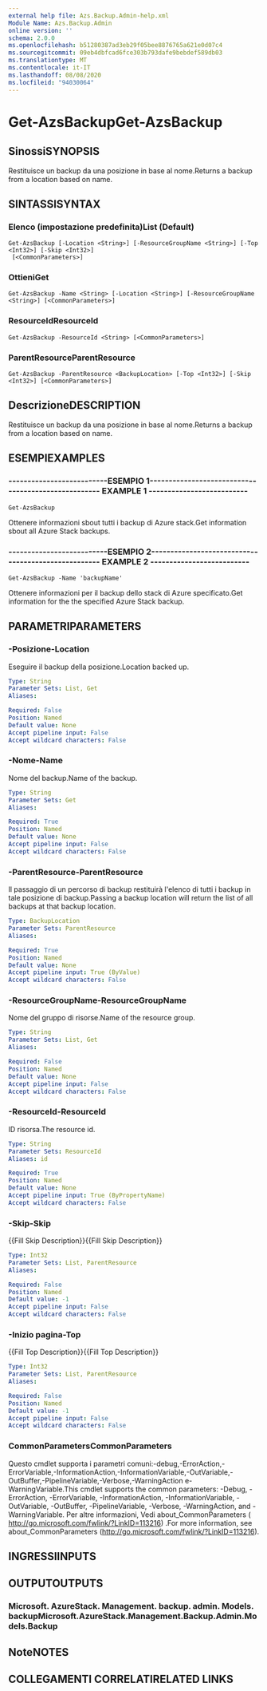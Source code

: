 ```yaml
---
external help file: Azs.Backup.Admin-help.xml
Module Name: Azs.Backup.Admin
online version: ''
schema: 2.0.0
ms.openlocfilehash: b51280387ad3eb29f05bee8876765a621e0d07c4
ms.sourcegitcommit: 09eb4dbfcad6fce303b793dafe9bebdef589db03
ms.translationtype: MT
ms.contentlocale: it-IT
ms.lasthandoff: 08/08/2020
ms.locfileid: "94030064"
---
```

# <span data-ttu-id="71f06-101">Get-AzsBackup</span><span class="sxs-lookup"><span data-stu-id="71f06-101">Get-AzsBackup</span></span>

## <span data-ttu-id="71f06-102">Sinossi</span><span class="sxs-lookup"><span data-stu-id="71f06-102">SYNOPSIS</span></span>
<span data-ttu-id="71f06-103">Restituisce un backup da una posizione in base al nome.</span><span class="sxs-lookup"><span data-stu-id="71f06-103">Returns a backup from a location based on name.</span></span>

## <span data-ttu-id="71f06-104">SINTASSI</span><span class="sxs-lookup"><span data-stu-id="71f06-104">SYNTAX</span></span>

### <span data-ttu-id="71f06-105">Elenco (impostazione predefinita)</span><span class="sxs-lookup"><span data-stu-id="71f06-105">List (Default)</span></span>
```
Get-AzsBackup [-Location <String>] [-ResourceGroupName <String>] [-Top <Int32>] [-Skip <Int32>]
 [<CommonParameters>]
```

### <span data-ttu-id="71f06-106">Ottieni</span><span class="sxs-lookup"><span data-stu-id="71f06-106">Get</span></span>
```
Get-AzsBackup -Name <String> [-Location <String>] [-ResourceGroupName <String>] [<CommonParameters>]
```

### <span data-ttu-id="71f06-107">ResourceId</span><span class="sxs-lookup"><span data-stu-id="71f06-107">ResourceId</span></span>
```
Get-AzsBackup -ResourceId <String> [<CommonParameters>]
```

### <span data-ttu-id="71f06-108">ParentResource</span><span class="sxs-lookup"><span data-stu-id="71f06-108">ParentResource</span></span>
```
Get-AzsBackup -ParentResource <BackupLocation> [-Top <Int32>] [-Skip <Int32>] [<CommonParameters>]
```

## <span data-ttu-id="71f06-109">Descrizione</span><span class="sxs-lookup"><span data-stu-id="71f06-109">DESCRIPTION</span></span>
<span data-ttu-id="71f06-110">Restituisce un backup da una posizione in base al nome.</span><span class="sxs-lookup"><span data-stu-id="71f06-110">Returns a backup from a location based on name.</span></span>

## <span data-ttu-id="71f06-111">ESEMPI</span><span class="sxs-lookup"><span data-stu-id="71f06-111">EXAMPLES</span></span>

### <span data-ttu-id="71f06-112">--------------------------ESEMPIO 1--------------------------</span><span class="sxs-lookup"><span data-stu-id="71f06-112">-------------------------- EXAMPLE 1 --------------------------</span></span>
```
Get-AzsBackup
```

<span data-ttu-id="71f06-113">Ottenere informazioni sbout tutti i backup di Azure stack.</span><span class="sxs-lookup"><span data-stu-id="71f06-113">Get information sbout all Azure Stack backups.</span></span>

### <span data-ttu-id="71f06-114">--------------------------ESEMPIO 2--------------------------</span><span class="sxs-lookup"><span data-stu-id="71f06-114">-------------------------- EXAMPLE 2 --------------------------</span></span>
```
Get-AzsBackup -Name 'backupName'
```

<span data-ttu-id="71f06-115">Ottenere informazioni per il backup dello stack di Azure specificato.</span><span class="sxs-lookup"><span data-stu-id="71f06-115">Get information for the the specified Azure Stack backup.</span></span>

## <span data-ttu-id="71f06-116">PARAMETRI</span><span class="sxs-lookup"><span data-stu-id="71f06-116">PARAMETERS</span></span>

### <span data-ttu-id="71f06-117">-Posizione</span><span class="sxs-lookup"><span data-stu-id="71f06-117">-Location</span></span>
<span data-ttu-id="71f06-118">Eseguire il backup della posizione.</span><span class="sxs-lookup"><span data-stu-id="71f06-118">Location backed up.</span></span>

```yaml
Type: String
Parameter Sets: List, Get
Aliases: 

Required: False
Position: Named
Default value: None
Accept pipeline input: False
Accept wildcard characters: False
```

### <span data-ttu-id="71f06-119">-Nome</span><span class="sxs-lookup"><span data-stu-id="71f06-119">-Name</span></span>
<span data-ttu-id="71f06-120">Nome del backup.</span><span class="sxs-lookup"><span data-stu-id="71f06-120">Name of the backup.</span></span>

```yaml
Type: String
Parameter Sets: Get
Aliases: 

Required: True
Position: Named
Default value: None
Accept pipeline input: False
Accept wildcard characters: False
```

### <span data-ttu-id="71f06-121">-ParentResource</span><span class="sxs-lookup"><span data-stu-id="71f06-121">-ParentResource</span></span>
<span data-ttu-id="71f06-122">Il passaggio di un percorso di backup restituirà l'elenco di tutti i backup in tale posizione di backup.</span><span class="sxs-lookup"><span data-stu-id="71f06-122">Passing a backup location will return the list of all backups at that backup location.</span></span>

```yaml
Type: BackupLocation
Parameter Sets: ParentResource
Aliases: 

Required: True
Position: Named
Default value: None
Accept pipeline input: True (ByValue)
Accept wildcard characters: False
```

### <span data-ttu-id="71f06-123">-ResourceGroupName</span><span class="sxs-lookup"><span data-stu-id="71f06-123">-ResourceGroupName</span></span>
<span data-ttu-id="71f06-124">Nome del gruppo di risorse.</span><span class="sxs-lookup"><span data-stu-id="71f06-124">Name of the resource group.</span></span>

```yaml
Type: String
Parameter Sets: List, Get
Aliases: 

Required: False
Position: Named
Default value: None
Accept pipeline input: False
Accept wildcard characters: False
```

### <span data-ttu-id="71f06-125">-ResourceId</span><span class="sxs-lookup"><span data-stu-id="71f06-125">-ResourceId</span></span>
<span data-ttu-id="71f06-126">ID risorsa.</span><span class="sxs-lookup"><span data-stu-id="71f06-126">The resource id.</span></span>

```yaml
Type: String
Parameter Sets: ResourceId
Aliases: id

Required: True
Position: Named
Default value: None
Accept pipeline input: True (ByPropertyName)
Accept wildcard characters: False
```

### <span data-ttu-id="71f06-127">-Skip</span><span class="sxs-lookup"><span data-stu-id="71f06-127">-Skip</span></span>
<span data-ttu-id="71f06-128">{{Fill Skip Description}}</span><span class="sxs-lookup"><span data-stu-id="71f06-128">{{Fill Skip Description}}</span></span>

```yaml
Type: Int32
Parameter Sets: List, ParentResource
Aliases: 

Required: False
Position: Named
Default value: -1
Accept pipeline input: False
Accept wildcard characters: False
```

### <span data-ttu-id="71f06-129">-Inizio pagina</span><span class="sxs-lookup"><span data-stu-id="71f06-129">-Top</span></span>
<span data-ttu-id="71f06-130">{{Fill Top Description}}</span><span class="sxs-lookup"><span data-stu-id="71f06-130">{{Fill Top Description}}</span></span>

```yaml
Type: Int32
Parameter Sets: List, ParentResource
Aliases: 

Required: False
Position: Named
Default value: -1
Accept pipeline input: False
Accept wildcard characters: False
```

### <span data-ttu-id="71f06-131">CommonParameters</span><span class="sxs-lookup"><span data-stu-id="71f06-131">CommonParameters</span></span>
<span data-ttu-id="71f06-132">Questo cmdlet supporta i parametri comuni:-debug,-ErrorAction,-ErrorVariable,-InformationAction,-InformationVariable,-OutVariable,-OutBuffer,-PipelineVariable,-Verbose,-WarningAction e-WarningVariable.</span><span class="sxs-lookup"><span data-stu-id="71f06-132">This cmdlet supports the common parameters: -Debug, -ErrorAction, -ErrorVariable, -InformationAction, -InformationVariable, -OutVariable, -OutBuffer, -PipelineVariable, -Verbose, -WarningAction, and -WarningVariable.</span></span> <span data-ttu-id="71f06-133">Per altre informazioni, Vedi about_CommonParameters ( http://go.microsoft.com/fwlink/?LinkID=113216) .</span><span class="sxs-lookup"><span data-stu-id="71f06-133">For more information, see about_CommonParameters (http://go.microsoft.com/fwlink/?LinkID=113216).</span></span>

## <span data-ttu-id="71f06-134">INGRESSI</span><span class="sxs-lookup"><span data-stu-id="71f06-134">INPUTS</span></span>

## <span data-ttu-id="71f06-135">OUTPUT</span><span class="sxs-lookup"><span data-stu-id="71f06-135">OUTPUTS</span></span>

### <span data-ttu-id="71f06-136">Microsoft. AzureStack. Management. backup. admin. Models. backup</span><span class="sxs-lookup"><span data-stu-id="71f06-136">Microsoft.AzureStack.Management.Backup.Admin.Models.Backup</span></span>

## <span data-ttu-id="71f06-137">Note</span><span class="sxs-lookup"><span data-stu-id="71f06-137">NOTES</span></span>

## <span data-ttu-id="71f06-138">COLLEGAMENTI CORRELATI</span><span class="sxs-lookup"><span data-stu-id="71f06-138">RELATED LINKS</span></span>

